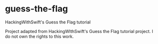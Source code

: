 # guess-the-flag
HackingWithSwift's Guess the Flag tutorial

Project adapted from HackingWIthSwift's Guess the Flag tutorial project. I do not own the rights to this work.
